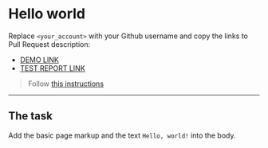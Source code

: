 # Hello world
Replace `<your_account>` with your Github username and copy the links to Pull Request description:
- [DEMO LINK](https://github.com/Batiukova-Nataliia) <br>
- [TEST REPORT LINK](https://github.com/Batiukova-Nataliia/layout_hello-world)

> Follow [this instructions](https://mate-academy.github.io/layout_task-guideline/#how-to-solve-the-layout-tasks-on-github)
___

## The task 
Add the basic page markup and the text `Hello, world!` into the body.
